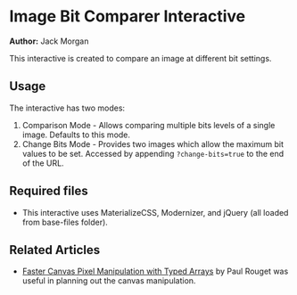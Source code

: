 # Image Bit Comparer Interactive

**Author:** Jack Morgan

This interactive is created to compare an image at different bit settings.

## Usage

The interactive has two modes:

1. Comparison Mode - Allows comparing multiple bits levels of a single image. Defaults to this mode.
2. Change Bits Mode - Provides two images which allow the maximum bit values to be set. Accessed by appending `?change-bits=true` to the end of the URL.

## Required files

- This interactive uses MaterializeCSS, Modernizer, and jQuery (all loaded from base-files folder).

## Related Articles

- [Faster Canvas Pixel Manipulation with Typed Arrays](https://hacks.mozilla.org/2011/12/faster-canvas-pixel-manipulation-with-typed-arrays/) by Paul Rouget was useful in planning out the canvas manipulation.
